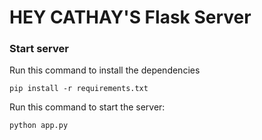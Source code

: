# HEY CATHAY'S Flask Server 
### Start server
Run this command to install the dependencies

``pip install -r requirements.txt``

Run this command to start the server:

``python app.py``
